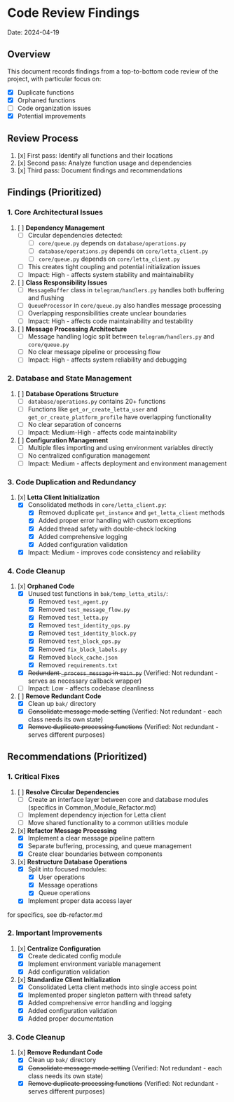 # Code Review Findings
Date: 2024-04-19

## Overview
This document records findings from a top-to-bottom code review of the project, with particular focus on:
- [x] Duplicate functions
- [x] Orphaned functions
- [ ] Code organization issues
- [x] Potential improvements

## Review Process
1. [x] First pass: Identify all functions and their locations
2. [x] Second pass: Analyze function usage and dependencies
3. [x] Third pass: Document findings and recommendations

## Findings (Prioritized)

### 1. Core Architectural Issues
1. [ ] **Dependency Management**
   - [ ] Circular dependencies detected:
     - [ ] `core/queue.py` depends on `database/operations.py`
     - [ ] `database/operations.py` depends on `core/letta_client.py`
     - [ ] `core/queue.py` depends on `core/letta_client.py`
   - [ ] This creates tight coupling and potential initialization issues
   - [ ] Impact: High - affects system stability and maintainability

2. [ ] **Class Responsibility Issues**
   - [ ] `MessageBuffer` class in `telegram/handlers.py` handles both buffering and flushing
   - [ ] `QueueProcessor` in `core/queue.py` also handles message processing
   - [ ] Overlapping responsibilities create unclear boundaries
   - [ ] Impact: High - affects code maintainability and testability

3. [ ] **Message Processing Architecture**
   - [ ] Message handling logic split between `telegram/handlers.py` and `core/queue.py`
   - [ ] No clear message pipeline or processing flow
   - [ ] Impact: High - affects system reliability and debugging

### 2. Database and State Management
1. [ ] **Database Operations Structure**
   - [ ] `database/operations.py` contains 20+ functions
   - [ ] Functions like `get_or_create_letta_user` and `get_or_create_platform_profile` have overlapping functionality
   - [ ] No clear separation of concerns
   - [ ] Impact: Medium-High - affects code maintainability

2. [ ] **Configuration Management**
   - [ ] Multiple files importing and using environment variables directly
   - [ ] No centralized configuration management
   - [ ] Impact: Medium - affects deployment and environment management

### 3. Code Duplication and Redundancy
1. [x] **Letta Client Initialization**
   - [x] Consolidated methods in `core/letta_client.py`:
     - [x] Removed duplicate `get_instance` and `get_letta_client` methods
     - [x] Added proper error handling with custom exceptions
     - [x] Added thread safety with double-check locking
     - [x] Added comprehensive logging
     - [x] Added configuration validation
   - [x] Impact: Medium - improves code consistency and reliability

### 4. Code Cleanup
1. [x] **Orphaned Code**
   - [x] Unused test functions in `bak/temp_letta_utils/`:
     - [x] Removed `test_agent.py`
     - [x] Removed `test_message_flow.py`
     - [x] Removed `test_letta.py`
     - [x] Removed `test_identity_ops.py`
     - [x] Removed `test_identity_block.py`
     - [x] Removed `test_block_ops.py`
     - [x] Removed `fix_block_labels.py`
     - [x] Removed `block_cache.json`
     - [x] Removed `requirements.txt`
   - [x] ~~Redundant `_process_message` in `main.py`~~ (Verified: Not redundant - serves as necessary callback wrapper)
   - [ ] Impact: Low - affects codebase cleanliness

2. [ ] **Remove Redundant Code**
   - [x] Clean up `bak/` directory
   - [x] ~~Consolidate message mode setting~~ (Verified: Not redundant - each class needs its own state)
   - [x] ~~Remove duplicate processing functions~~ (Verified: Not redundant - serves different purposes)

## Recommendations (Prioritized)

### 1. Critical Fixes
1. [ ] **Resolve Circular Dependencies**
   - [ ] Create an interface layer between core and database modules (specifics in Common_Module_Refactor.md)
   - [ ] Implement dependency injection for Letta client
   - [ ] Move shared functionality to a common utilities module

2. [x] **Refactor Message Processing**
   - [x] Implement a clear message pipeline pattern
   - [x] Separate buffering, processing, and queue management
   - [x] Create clear boundaries between components

3. [x] **Restructure Database Operations**
   - [x] Split into focused modules:
     - [x] User operations
     - [x] Message operations
     - [x] Queue operations
   - [x] Implement proper data access layer

for specifics, see db-refactor.md

### 2. Important Improvements
1. [x] **Centralize Configuration**
   - [x] Create dedicated config module
   - [x] Implement environment variable management
   - [x] Add configuration validation

2. [x] **Standardize Client Initialization**
   - [x] Consolidated Letta client methods into single access point
   - [x] Implemented proper singleton pattern with thread safety
   - [x] Added comprehensive error handling and logging
   - [x] Added configuration validation
   - [x] Added proper documentation

### 3. Code Cleanup
1. [x] **Remove Redundant Code**
   - [x] Clean up `bak/` directory
   - [x] ~~Consolidate message mode setting~~ (Verified: Not redundant - each class needs its own state)
   - [x] ~~Remove duplicate processing functions~~ (Verified: Not redundant - serves different purposes)
